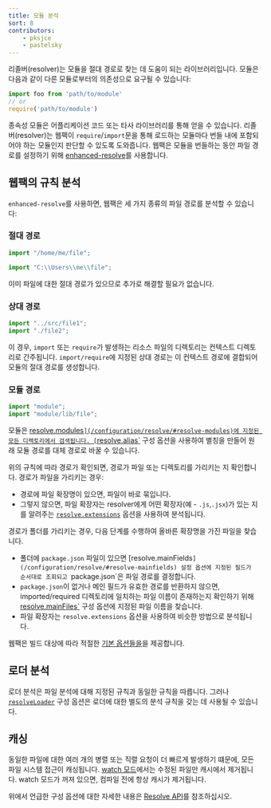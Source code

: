 ```yaml
---
title: 모듈 분석
sort: 8
contributors:
    - pksjce
    - pastelsky
---
```


리졸버(resolver)는 모듈을 절대 경로로 찾는 데 도움이 되는 라이브러리입니다.
모듈은 다음과 같이 다른 모듈로부터의 의존성으로 요구될 수 있습니다:

```js
import foo from 'path/to/module'
// or
require('path/to/module')
```


종속성 모듈은 어플리케이션 코드 또는 타사 라이브러리를 통해 얻을 수 있습니다.
리졸버(resolver)는 웹팩이 `require`/`import`문을 통해 로드하는 모듈마다 번들 내에 포함되어야 하는 모듈인지 판단할 수 있도록 도와줍니다.
웹팩은 모듈을 번들하는 동안 파일 경로를 설정하기 위해 [enhanced-resolve](https://github.com/webpack/enhanced-resolve)를 사용합니다.

## 웹팩의 규칙 분석

`enhanced-resolve`를 사용하면, 웹팩은 세 가지 종류의 파일 경로를 분석할 수 있습니다:

### 절대 경로

```js
import "/home/me/file";

import "C:\\Users\\me\\file";
```

이미 파일에 대한 절대 경로가 있으므로 추가로 해결할 필요가 없습니다.

### 상대 경로

```js
import "../src/file1";
import "./file2";
```

이 경우, `import` 또는 `require`가 발생하는 리소스 파일의 디렉토리는 컨텍스트 디렉토리로 간주됩니다. `import/require`에 지정된 상대 경로는 이 컨텍스트 경로에 결합되어 모듈의 절대 경로를 생성합니다.

### 모듈 경로

```js
import "module";
import "module/lib/file";
```

모듈은 [resolve.modules`](/configuration/resolve/#resolve-modules)에 지정된 모든 디렉토리에서 검색됩니다.
[`resolve.alias`](/configuration/resolve/#resolve-alias) 구성 옵션을 사용하여 별칭을 만들어 원래 모듈 경로를 대체 경로로 바꿀 수 있습니다.

위의 규칙에 따라 경로가 확인되면, 경로가 파일 또는 디렉토리를 가리키는 지 확인합니다. 경로가 파일을 가리키는 경우:

* 경로에 파일 확장명이 있으면, 파일이 바로 묶입니다.
* 그렇지 않으면, 파일 확장자는 resolver에게 어떤 확장자(예 - `.js`,`.jsx`)가 있는 지를 알려주는 [`resolve.extensions`](/configuration/resolve/#resolve-extensions) 옵션을 사용하여 분석됩니다.

경로가 폴더를 가리키는 경우, 다음 단계를 수행하여 올바른 확장명을 가진 파일을 찾습니다.

* 폴더에 `package.json` 파일이 있으면 [resolve.mainFields`](/configuration/resolve/#resolve-mainfields) 설정 옵션에 지정된 필드가 순서대로 조회되고 `package.json`은 파일 경로를 결정합니다.
* `package.json`이 없거나 메인 필드가 유효한 경로를 반환하지 않으면, imported/required 디렉토리에 일치하는 파일 이름이 존재하는지 확인하기 위해 [resolve.mainFiles`](/configuration/resolve/#resolve-mainfiles) 구성 옵션에 지정된 파일 이름을 찾습니다.
* 파일 확장자는 `resolve.extensions` 옵션을 사용하여 비슷한 방법으로 분석됩니다.

웹팩은 빌드 대상에 따라 적절한 [기본 옵션들을](/configuration/resolve)을 제공합니다.

## 로더 분석

로더 분석은 파일 분석에 대해 지정된 규칙과 동일한 규칙을 따릅니다. 그러나 [`resolveLoader`](/configuration/resolve/#resolveloader) 구성 옵션은 로더에 대한 별도의 분석 규칙을 갖는 데 사용될 수 있습니다.

## 캐싱

동일한 파일에 대한 여러 개의 병렬 또는 직렬 요청이 더 빠르게 발생하기 떄문에, 모든 파일 시스템 접근이 캐싱됩니다. [watch 모드](/configuration/watch/#watch)에서는 수정된 파일만 캐시에서 제거됩니다. watch 모드가 꺼져 있으면, 컴파일 전에 항상 캐시가 제거됩니다.

위에서 언급한 구성 옵션에 대한 자세한 내용은 [Resolve API](/configuration/resolve)를 참조하십시오.
